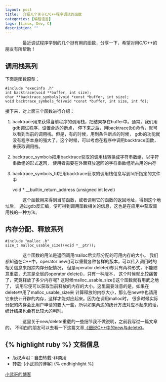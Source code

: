 ```yaml
---
layout: post
title:  介绍几个关于C/C++程序调试的函数
categories: [编程语言]
tags: [Linux, Dev, C]
description: ""
---
```


&emsp;&emsp;&emsp;&emsp;最近调试程序学到的几个挺有用的函数，分享一下，希望对用C/C++的朋友有所帮助！

## 调用栈系列

下面是函数原型：

```
#include "execinfo .h"
int backtrace(void **buffer, int size);
char **backtrace_symbols(void *const *buffer, int size);
void backtrace_symbols_fd(void *const *buffer, int size, int fd);

```

接下来，对上面三个函数进行介绍：

1. backtrace用来获得当前程序的调用栈，把结果存在buffer中。通常，我们用gdb调试程序，设置合适的断点，
停下来之后，用backtrace(bt)命令，就可以看到当前的调用栈。但是，有的时候，用到条件断点的时候，
gdb的功能就没有程序本身的强大了，这个时候，可以考虑在程序中调用backtrace函数，来获取调用栈。
2. backtrace_symbols把用backtrace获取的调用栈转换成字符串数组，以字符串数组的形式返回，
使用者需要在外面释放返回的字符串数组所占用的内存
3. backtrace\_symbols\_fd把用backtrace获取的调用栈信息写到fd所指定的文件中


    void * __builtin_return_address (unsigned int level)

&emsp;&emsp;&emsp;&emsp;这个函数用来得到当前函数，或者调用它的函数的返回地址，得到这个地址后，
通过gdb反汇编，便可得到调用函数相关的信息，这也是在应用中获取调用栈的一种方法。

## 内存分配、释放系列

    #include "malloc .h"
    size_t malloc_usable_size((void *__ptr));

&emsp;&emsp;&emsp;&emsp;这个函数的用法是返回调用malloc后实际分配的可用内存的大小。
我们都知道在C++中，operator new()可以重载各种各样的版本，可以传入调用时的相关信息来跟踪内存分配情况，
但是operator delete()却只有两种形式，不能随意重载，尤其是全局的operator delete()，只有一种版本，
这个时候就比较痛苦了，究竟释放了多少内存呢? 这时候malloc\_usable\_size()这个函数就有用武之地了，
调用它便可以获取当前释放的内存的大小。这里需要注意的是，如果在delete中用了malloc\_usable\_size来
计算释放的内存大小，那么在new中也请用它来统计开辟的内存，这样才能对应起来。因为在调用malloc时，
很多时候实际分配的内存会比用户申请的要大一些，所以如果两边的统计方法对应不起来的话，统计结果也会有比较大的判别。

&emsp;&emsp;&emsp;&emsp;这里关于new/delete重载的一些细节我不做说明，之前我写过一篇文章的，
不明白的朋友可以去看一下这篇文章[《细说C++中的new与delete》](http://www.wuzesheng.com/?p=840)。



{% highlight ruby %}
文档信息
--------------
* 版权声明：自由转载-非商用
* 转载: [小武哥的博客]
{% endhighlight %}

[小武哥的博客](http://www.wuzesheng.com/?p=1123)

[jekyll]:      http://jekyllrb.com
[jekyll-gh]:   https://github.com/jekyll/jekyll
[jekyll-help]: https://github.com/jekyll/jekyll-help

